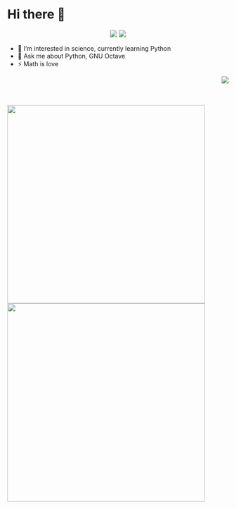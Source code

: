# Hi there 👋


<p align="center">
  <a href="https://twitter.com/Pranjal33570011" target="_blank"><img src="https://img.shields.io/badge/twitter-%231DA1F2.svg?&style=for-the-badge&logo=twitter&logoColor=white" /></a>
  <a href="https://www.linkedin.com/in/pranjal-das-abb540207/" target="_blank"><img src="https://img.shields.io/badge/linkedin-%230077B5.svg?&style=for-the-badge&logo=linkedin&logoColor=white" /></a>
</p>

- 🌱 I’m interested in science, currently learning Python
- 💬 Ask me about Python, GNU Octave
- ⚡ Math is love

<img align="right" src="https://github-readme-streak-stats.herokuapp.com/?user=prAnjal314&theme=dark" />

<br><br><br>

<p align="left">
  <img align="center" src="https://github-readme-stats.vercel.app/api?username=prAnjal314&theme=tokyonight&count_private=true&include_all_commits=true&show_icons=true&custom_title=%23%20GitHub%20Stats%20%E2%9C%85" width="450" />
  
  <img align="center" src="https://github-readme-stats.vercel.app/api/top-langs/?username=prAnjal314&theme=tokyonight&layout=compact&langs_count=10&custom_title=%23%20Most%20Used%20Languages%20%F0%9F%91%A8%F0%9F%8F%BD%E2%80%8D%F0%9F%92%BB" width="450" />
</p>
